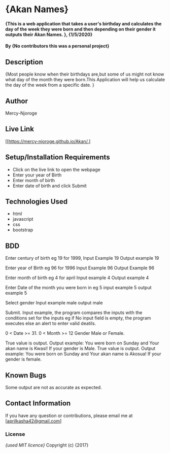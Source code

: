 # {Akan Names}
#### {This is a web application that takes a user's birthday and calculates the day of the week they were born and then depending on their gender it outputs their Akan Names. }, {1/5/2020}
#### By **{No contributors this was a personal project}**
## Description
{Most people know when their birthdays are,but some of us might not know what day of the month they were born.This Application will help us calculate the day of the week from a specific date.  }
## Author
Mercy-Njoroge
## Live Link
[[https://mercy-njoroge.github.io/Akan/.]
## Setup/Installation Requirements
* Click on the live link to open the webpage
* Enter your year of Birth
* Enter month of birth
* Enter date of birth and click Submit 
## Technologies Used
* html
* javascript
* css
* bootstrap
## BDD
Enter century of birth eg 19 for 1999, Input Example 19 Output example 19

Enter year of Birth eg 96 for 1996 Input Example 96 Output Example 96

Enter month of birth eg 4 for april Input example 4 Output example 4

Enter Date of the month you were born in eg 5 input example 5 output example 5

Select gender Input example male output male

Submit. Input example, the program compares the inputs with the conditions set for the inputs eg if No input field is empty, the program executes else an alert to enter valid deatils.

0 < Date >= 31.
0 < Month >= 12
Gender Male or Female.

True value is output. Output example: You were born on Sunday and Your akan name is Kwasi! If your gender is Male.
True value is output. Output example: You were born on Sunday and Your akan name is Akosua! If your gender is female.
## Known Bugs
Some output are not as accurate as expected.
## Contact Information
If you have any question or contributions, please email me at [aprilkasha42@gmail.com]

### License
*{used MIT licence}*
Copyright (c) {2017} 

